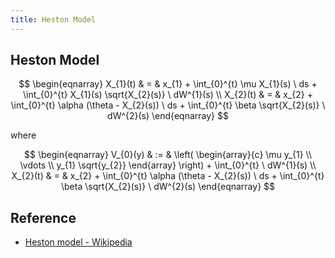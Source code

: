 ```yaml
---
title: Heston Model
---
```


## Heston Model

$$
\begin{eqnarray}
    X_{1}(t)
    & = &
        x_{1}
        +
        \int_{0}^{t}
            \mu
            X_{1}(s)
        \ ds
        +
        \int_{0}^{t}
            X_{1}(s)
            \sqrt{X_{2}(s)}
        \ dW^{1}(s)
    \\
    X_{2}(t)
    & = &
        x_{2}
        +
        \int_{0}^{t}
            \alpha
            (\theta - X_{2}(s))
        \ ds
        +
        \int_{0}^{t}
            \beta
            \sqrt{X_{2}(s)}
        \ dW^{2}(s)
\end{eqnarray}
$$

where

$$
\begin{eqnarray}
    V_{0}(y)
    & := &
        \left(
            \begin{array}{c}
                \mu
                y_{1}
                \\
                \vdots 
                \\
                y_{1}
                \sqrt{y_{2}}
            \end{array}
        \right)
        +
        \int_{0}^{t}
        \ dW^{1}(s)
    \\
    X_{2}(t)
    & = &
        x_{2}
        +
        \int_{0}^{t}
            \alpha
            (\theta - X_{2}(s))
        \ ds
        +
        \int_{0}^{t}
            \beta
            \sqrt{X_{2}(s)}
        \ dW^{2}(s)
\end{eqnarray}
$$

## Reference
* [Heston model \- Wikipedia](https://en.wikipedia.org/wiki/Heston_model)
